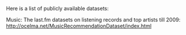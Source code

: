 Here is a list of publicly available datasets:

Music: 
  The last.fm datasets on listening records and top artists till 2009: http://ocelma.net/MusicRecommendationDataset/index.html 
